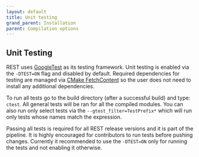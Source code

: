 ```yaml
---
layout: default
title: Unit testing
grand_parent: Installation
parent: Compilation options
---
```


## Unit Testing

REST uses [GoogleTest](https://google.github.io/googletest/) as its testing framework. Unit testing is enabled via the `-DTEST=ON` flag and disabled by default. Required dependencies for testing are managed via [CMake FetchContent](https://cmake.org/cmake/help/git-master/module/FetchContent.html) so the user does not need to install any additional dependencies.

To run all tests go to the build directory (after a successful build) and type: `ctest`. All general tests will be ran for all the compiled modules. You can also run only select tests via the `--gtest_filter=TestPrefix*` which will run only tests whose names match the expression.

Passing all tests is required for all REST release versions and it is part of the pipeline. It is highly encouraged for contributors to run tests before pushing changes. Currently it recommended to use the `-DTEST=ON` only for running the tests and not enabling it otherwise.
